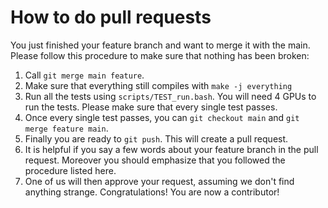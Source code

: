 # How to do pull requests

You just finished your feature branch and want to merge it with the main. Please follow this procedure to make sure
that nothing has been broken:
1. Call `git merge main feature`.
2. Make sure that everything still compiles with `make -j everything`
3. Run all the tests using `scripts/TEST_run.bash`. You will need 4 GPUs to run the tests. Please make sure that every single test passes.
4. Once every single test passes, you can `git checkout main` and `git merge feature main`.
5. Finally you are ready to `git push`. This will create a pull request.
6. It is helpful if you say a few words about your feature branch in the pull request. Moreover you should emphasize that you followed the procedure listed here.
7. One of us will then approve your request, assuming we don't find anything strange.
Congratulations! You are now a contributor!